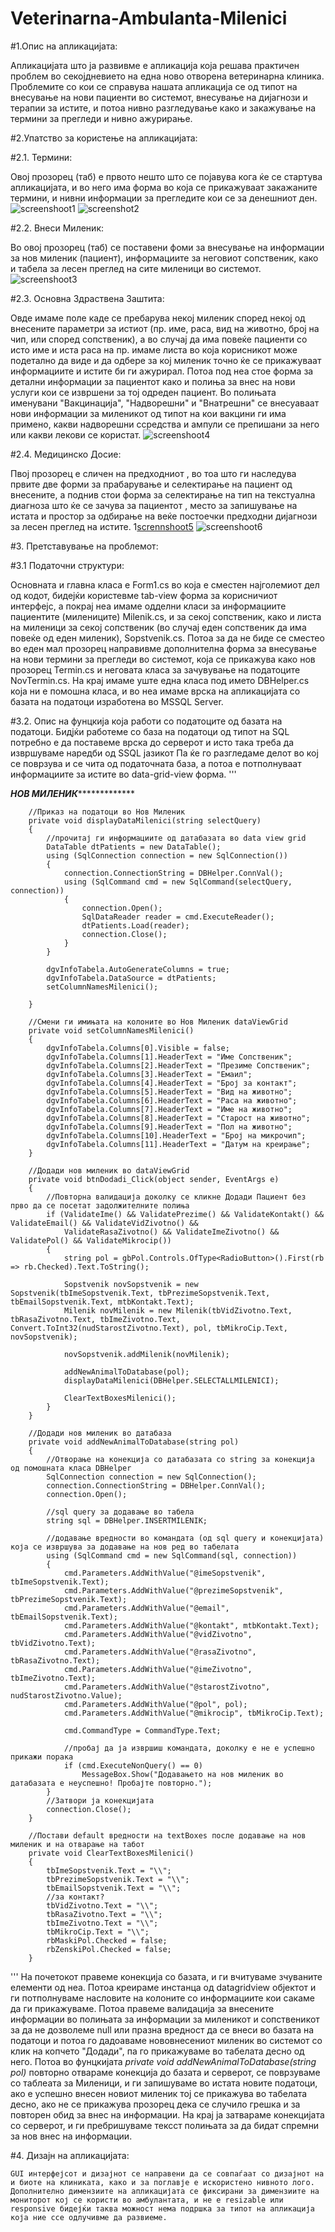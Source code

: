 # Veterinarna-Ambulanta-Milenici

#1.Опис на апликацијата:

Апликацијата што ја развивме е апликација која решава практичен проблем во секојдневието на една ново отворена ветеринарна клиника. Проблемите со кои се справува нашата апликација се од типот на внесување на нови пациенти во системот, внесување на дијагнози  и терапии за истите, и потоа нивно разгледување како и закажување на термини за прегледи и нивно ажурирање.

#2.Упатство за користење на апликацијата:

  #2.1. Термини:
	
  Oвој прозорец (таб) е првото нешто што се појавува кога ќе се стартува апликацијата, и во него има форма во која се прикажуваат закажаните термини, и нивни информации за           прегледите кои се за денешниот ден.
  ![screenshoot1](https://imgur.com/a/VY4ZQX2)    ![screenshot2](https://imgur.com/a/sX19HIv)
  
  #2.2. Внеси Миленик:
  
  Во овој прозорец (таб) се поставени фоми за внесување на информации за нов миленик (пациент), информациите за неговиот сопственик, како и табела за лесен преглед на сите 				миленици во системот.
  ![screenshoot3](https://imgur.com/a/BlVSKFt)
    
   #2.3. Основна Здраствена Заштита:
   
   Овде имаме поле каде се пребарува некој миленик според некој од внесените параметри за истиот (пр. име, раса, вид на животно, број на чип, или според сопственик), а во случај да има повеќе пациенти со исто име и иста раса на пр. имаме листа во која корисникот може подетално да виде и да одбере за кој миленик точно ќе се прикажуваат информациите и истите би ги ажурирал. Потоа под неа стое форма за детални информации за пациентот како и полиња за внес на нови услуги кои се извршени за тој одреден пациент. Во полињата именувани "Вакцинација", "Надворешни" и "Внатрешни" се внесуаваат нови информации за миленикот од типот на кои вакцини ги има примено, какви надворешни ссредства и ампули се препишани за него или какви лекови се користат.
   ![screenshoot4]()
   
   #2.4. Медицинско Досие:
   
   Пвој прозорец е сличен на предходниот , во тоа што ги наследува првите две форми за прабарување и селектирање на пациент од внесените, а поднив стои форма за селектирање на тип на текстуална диагноза што ќе се зачува за пациентот , место за запишување на истата и простор за одбирање на веќе постоечки предходни дијагнози за лесен преглед на истите.
   1[scrennshoot5]()    ![screenshoot6]()
   
#3. Претставување на проблемот:

  #3.1 Податочни структури:
  
  Основната и главна класа е Form1.cs во која е сместен најголемиот дел од кодот, бидејќи користевме tab-view форма за корисничиот интерфејс, а покрај неа имаме одделни класи за информациите пациентите (милениците) Milenik.cs, и за секој сопственик, како и листа на миленици за секој сопственик (во случај еден сопственик да има повеќе од еден миленик),    Sopstvenik.cs. Потоа за да не биде се сместео во еден мал прозорец направивме дополнителна форма за внесување на нови термини за прегледи во системот, која се прикажува како нов прозорец Termin.cs и неговата класа за зачувување на податоците NovTermin.cs. На крај имаме уште една класа под името DBHelper.cs која ни е помошна класа, и во неа имаме врска на апликацијата со базата на податоци изработена во MSSQL Server.
  
 #3.2. Опис на фунцкија која работи со податоците од базата на податоци.
  Бидјќи работеме со база на податоци од типот на SQL потребно е да поставеме врска до серверот и исто така треба да извршуваме наредби од SSQL јазикот
  Па ќе го разгледаме делот во кој се поврзува и се чита од податочната база, а потоа е потполнуваат информациите за истите во data-grid-view форма.
   '''
   
   *************************************НОВ МИЛЕНИК**************************************************

        //Приказ на податоци во Нов Миленик
        private void displayDataMilenici(string selectQuery)
        {
            //прочитај ги информациите од датабазата во data view grid
            DataTable dtPatients = new DataTable();
            using (SqlConnection connection = new SqlConnection())
            {
                connection.ConnectionString = DBHelper.ConnVal();
                using (SqlCommand cmd = new SqlCommand(selectQuery, connection))
                {
                    connection.Open();
                    SqlDataReader reader = cmd.ExecuteReader();
                    dtPatients.Load(reader);
                    connection.Close();
                }
            }

            dgvInfoTabela.AutoGenerateColumns = true;
            dgvInfoTabela.DataSource = dtPatients;
            setColumnNamesMilenici();
            
        }

        //Смени ги имињата на колоните во Нов Миленик dataViewGrid
        private void setColumnNamesMilenici()
        {
            dgvInfoTabela.Columns[0].Visible = false;
            dgvInfoTabela.Columns[1].HeaderText = "Име Сопственик";
            dgvInfoTabela.Columns[2].HeaderText = "Презиме Сопственик";
            dgvInfoTabela.Columns[3].HeaderText = "Емаил";
            dgvInfoTabela.Columns[4].HeaderText = "Број за контакт";
            dgvInfoTabela.Columns[5].HeaderText = "Вид на животно";
            dgvInfoTabela.Columns[6].HeaderText = "Раса на животно";
            dgvInfoTabela.Columns[7].HeaderText = "Име на животно";
            dgvInfoTabela.Columns[8].HeaderText = "Старост на животно";
            dgvInfoTabela.Columns[9].HeaderText = "Пол на животно";
            dgvInfoTabela.Columns[10].HeaderText = "Број на микрочип";
            dgvInfoTabela.Columns[11].HeaderText = "Датум на креирање";
        }

        //Додади нов миленик во dataViewGrid
        private void btnDodadi_Click(object sender, EventArgs e)
        {
            //Повторна валидација доколку се кликне Додади Пациент без прво да се посетат задолжителните полињa
            if (ValidateIme() && ValidatePrezime() && ValidateKontakt() && ValidateEmail() && ValidateVidZivotno() &&
                ValidateRasaZivotno() && ValidateImeZivotno() && ValidatePol() && ValidateMikrocip())
            {
                string pol = gbPol.Controls.OfType<RadioButton>().First(rb => rb.Checked).Text.ToString();

                Sopstvenik novSopstvenik = new Sopstvenik(tbImeSopstvenik.Text, tbPrezimeSopstvenik.Text, tbEmailSopstvenik.Text, mtbKontakt.Text);
                Milenik novMilenik = new Milenik(tbVidZivotno.Text, tbRasaZivotno.Text, tbImeZivotno.Text, Convert.ToInt32(nudStarostZivotno.Text), pol, tbMikroCip.Text, novSopstvenik);

                novSopstvenik.addMilenik(novMilenik);

                addNewAnimalToDatabase(pol);
                displayDataMilenici(DBHelper.SELECTALLMILENICI);

                ClearTextBoxesMilenici();
            }
        }

        //Додади нов миленик во датабаза
        private void addNewAnimalToDatabase(string pol)
        {
            //Отворање на конекција со датабазата co string за конекција од помошната класа DBHelper
            SqlConnection connection = new SqlConnection();
            connection.ConnectionString = DBHelper.ConnVal();
            connection.Open();

            //sql query за додавање во табела
            string sql = DBHelper.INSERTMILENIK;

            //додавање вредности во командата (од sql query и конекцијата) која се извршува за додавање на нов ред во табелата
            using (SqlCommand cmd = new SqlCommand(sql, connection))
            {
                cmd.Parameters.AddWithValue("@imeSopstvenik", tbImeSopstvenik.Text);
                cmd.Parameters.AddWithValue("@prezimeSopstvenik", tbPrezimeSopstvenik.Text);
                cmd.Parameters.AddWithValue("@email", tbEmailSopstvenik.Text);
                cmd.Parameters.AddWithValue("@kontakt", mtbKontakt.Text);
                cmd.Parameters.AddWithValue("@vidZivotno", tbVidZivotno.Text);
                cmd.Parameters.AddWithValue("@rasaZivotno", tbRasaZivotno.Text);
                cmd.Parameters.AddWithValue("@imeZivotno", tbImeZivotno.Text);
                cmd.Parameters.AddWithValue("@starostZivotno", nudStarostZivotno.Value);
                cmd.Parameters.AddWithValue("@pol", pol);
                cmd.Parameters.AddWithValue("@mikrocip", tbMikroCip.Text);

                cmd.CommandType = CommandType.Text;

                //пробај да ја извршиш командата, доколку е не е успешно прикажи порака
                if (cmd.ExecuteNonQuery() == 0)
                    MessageBox.Show("Додавањето на нов миленик во датабазата е неуспешно! Пробајте повторно.");
            }
            //Затвори ја конекцијата
            connection.Close();
        }

        //Постави default вредности на textBoxes после додавање на нов миленик и на отварање на табот
        private void ClearTextBoxesMilenici()
        {
            tbImeSopstvenik.Text = "\\";
            tbPrezimeSopstvenik.Text = "\\";
            tbEmailSopstvenik.Text = "\\";
            //за контакт?
            tbVidZivotno.Text = "\\";
            tbRasaZivotno.Text = "\\";
            tbImeZivotno.Text = "\\";
            tbMikroCip.Text = "\\";
            rbMaskiPol.Checked = false;
            rbZenskiPol.Checked = false;
        }
   '''
   На почетокот правеме конекција со базата, и ги вчитуваме зчуваните елементи од неа. Потоа креираме инстанца од datagridview  објектот и ги потполнуваме насловите на колоните со информациите кои сакаме да ги прикажуваме. Потоа правеме валидација за внесените информации во полињата за информации за миленикот и сопственикот за да не дозволеме null или празна вредност да се внеси во базата на податоци и потоа го дадоаваме нововнесениот миленик во системот со клик на копчето "Додади", па го прикажуваме во табелата десно од него. Потоа во фунцкијата *private void addNewAnimalToDatabase(string pol)* повторно отвараме конекција до базата и серверот, се поврзуваме со таблеата за Миленици, и ги запишуваме во истата новите податоци, ако е успешно внесен новиот миленик тој се прикажува во табелата десно, ако не се прикажува прозорец дека се случило грешка и за повторен обид за внес на информации. На крај ја затвараме конекцијата со серверот, и ги пребришуваме тексст полињата за да бидат спремни за нов внес на информации.
   
#4. Дизајн на апликацијата:

    GUI интерфејсот и дизајнот се направени да се совпаѓаат со дизајнот на и биоте на клиниката, како и за поглавје е искористено нивното лого. Дополнително димензиите на апликацијата се фиксирани за димензиите на мониторот кој се користи во амбулантата, и не е resizable или responsive бидејќи таква можност нема подршка за типот на апликација која ние ссе одлучивме да развиеме.
